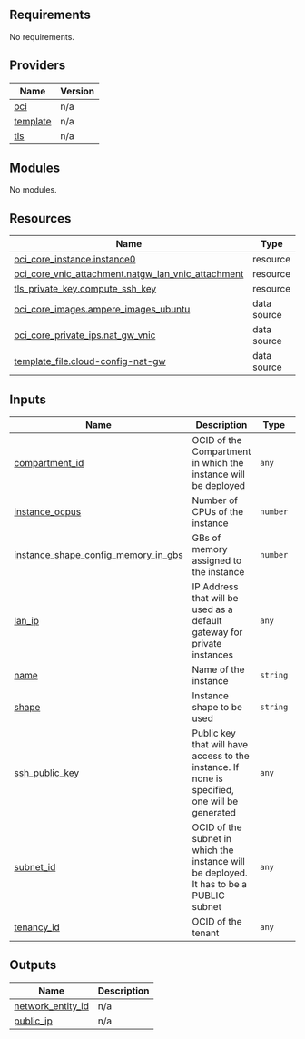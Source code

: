 ## Requirements

No requirements.

## Providers

| Name | Version |
|------|---------|
| <a name="provider_oci"></a> [oci](#provider\_oci) | n/a |
| <a name="provider_template"></a> [template](#provider\_template) | n/a |
| <a name="provider_tls"></a> [tls](#provider\_tls) | n/a |

## Modules

No modules.

## Resources

| Name | Type |
|------|------|
| [oci_core_instance.instance0](https://registry.terraform.io/providers/oracle/oci/latest/docs/resources/core_instance) | resource |
| [oci_core_vnic_attachment.natgw_lan_vnic_attachment](https://registry.terraform.io/providers/oracle/oci/latest/docs/resources/core_vnic_attachment) | resource |
| [tls_private_key.compute_ssh_key](https://registry.terraform.io/providers/hashicorp/tls/latest/docs/resources/private_key) | resource |
| [oci_core_images.ampere_images_ubuntu](https://registry.terraform.io/providers/oracle/oci/latest/docs/data-sources/core_images) | data source |
| [oci_core_private_ips.nat_gw_vnic](https://registry.terraform.io/providers/oracle/oci/latest/docs/data-sources/core_private_ips) | data source| [oci_identity_availability_domain.ad](https://registry.terraform.io/providers/oracle/oci/latest/docs/data-sources/identity_availability_domain) | data source |
| [template_file.cloud-config-nat-gw](https://registry.terraform.io/providers/hashicorp/template/latest/docs/data-sources/file) | data source |

## Inputs

| Name | Description | Type | Default | Required |
|------|-------------|------|---------|:--------:|
| <a name="input_compartment_id"></a> [compartment\_id](#input\_compartment\_id) | OCID of the Compartment in which the instance will be deployed | `any` | n/a | yes |
| <a name="input_instance_ocpus"></a> [instance\_ocpus](#input\_instance\_ocpus) | Number of CPUs of the instance | `number` | `1` | no |
| <a name="input_instance_shape_config_memory_in_gbs"></a> [instance\_shape\_config\_memory\_in\_gbs](#input\_instance\_shape\_config\_memory\_in\_gbs) | GBs of memory assigned to the instance | `number` | `6` | no |
| <a name="input_lan_ip"></a> [lan\_ip](#input\_lan\_ip) | IP Address that will be used as a default gateway for private instances | `any` | n/a | yes |
| <a name="input_name"></a> [name](#input\_name) | Name of the instance | `string` | `"Nat-Gateway-Instance"` | no |
| <a name="input_shape"></a> [shape](#input\_shape) | Instance shape to be used | `string` | `"VM.Standard.A1.Flex"` | no |
| <a name="input_ssh_public_key"></a> [ssh\_public\_key](#input\_ssh\_public\_key) | Public key that will have access to the instance. If none is specified, one will be generated | `any` | `null` | no |
| <a name="input_subnet_id"></a> [subnet\_id](#input\_subnet\_id) | OCID of the subnet in which the instance will be deployed. It has to be a PUBLIC subnet | `any` | n/a | yes |
| <a name="input_tenancy_id"></a> [tenancy\_id](#input\_tenancy\_id) | OCID of the tenant | `any` | n/a | yes |

## Outputs

| Name | Description |
|------|-------------|
| <a name="output_network_entity_id"></a> [network\_entity\_id](#output\_network\_entity\_id) | n/a |
| <a name="output_public_ip"></a> [public\_ip](#output\_public\_ip) | n/a |